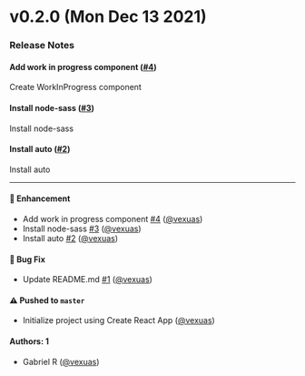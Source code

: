 # v0.2.0 (Mon Dec 13 2021)

### Release Notes

#### Add work in progress component ([#4](https://github.com/vexuas/aura-kingdom-timers/pull/4))

Create WorkInProgress component

#### Install node-sass ([#3](https://github.com/vexuas/aura-kingdom-timers/pull/3))

Install node-sass

#### Install auto ([#2](https://github.com/vexuas/aura-kingdom-timers/pull/2))

Install auto

---

#### 🚀 Enhancement

- Add work in progress component [#4](https://github.com/vexuas/aura-kingdom-timers/pull/4) ([@vexuas](https://github.com/vexuas))
- Install node-sass [#3](https://github.com/vexuas/aura-kingdom-timers/pull/3) ([@vexuas](https://github.com/vexuas))
- Install auto [#2](https://github.com/vexuas/aura-kingdom-timers/pull/2) ([@vexuas](https://github.com/vexuas))

#### 🐛 Bug Fix

- Update README.md [#1](https://github.com/vexuas/aura-kingdom-timers/pull/1) ([@vexuas](https://github.com/vexuas))

#### ⚠️ Pushed to `master`

- Initialize project using Create React App ([@vexuas](https://github.com/vexuas))

#### Authors: 1

- Gabriel R ([@vexuas](https://github.com/vexuas))
